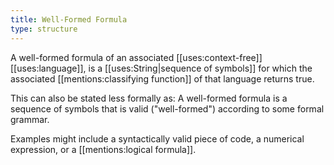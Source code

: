```yaml
---
title: Well-Formed Formula
type: structure
---
```


A well-formed formula of an associated [[uses:context-free]] [[uses:language]], is a [[uses:String|sequence of symbols]] for which the associated [[mentions:classifying function]] of that language returns true.

This can also be stated less formally as: A well-formed formula is a sequence of symbols that is valid ("well-formed") according to some formal grammar.

Examples might include a syntactically valid piece of code, a numerical expression, or a [[mentions:logical formula]].
